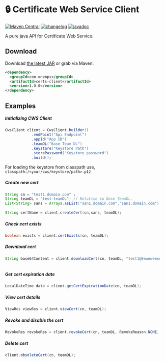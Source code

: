 # :lock: Certificate Web Service Client

[![Maven Central](https://img.shields.io/maven-central/v/com.oneops/certs-client.svg?label=Maven%20Central)](http://search.maven.org/#search%7Cgav%7C1%7Cg%3A%22com.oneops%22%20AND%20a%3A%22certs-client%22) [![changelog][cl-svg]][cl-url] [![javadoc][javadoc-svg]][javadoc-url]  

A pure java API for Certificate Web Service. 

Download
--------

Download [the latest JAR][1] or grab via Maven:
```xml
<dependency>
  <groupId>com.oneops</groupId>
  <artifactId>certs-client</artifactId>
  <version>1.0.0</version>
</dependency>
```

## Examples

##### Initializing CWS Client

```java
CwsClient client = CwsClient.builder()
            .endPoint("Api Endpoint")
            .appId("App ID")
            .teamDL("Base Team DL")
            .keystore("Keystore Path")
            .storePassword("Keystore password")
            .build();
```
For loading the keystore from classpath use, `classpath:/<your/cws/keystore/path>.p12`

##### Create new cert

```java
String cn = "test1.domain.com" ;
String teamDL = "test-teamDL"; // Relative to Base TeamDL.
List<String> sans = Arrays.asList("san1.domain.com","san1.domain.com");
    
String certName = client.createCert(cn,sans, teamDL);
```

##### Check cert exists

```java
boolean exists = client.certExists(cn, teamDL);
```

##### Download cert

```java
String base64Content = client.downloadCert(cn, teamDL, "test1@Eeweweesd", CertFormat.PKCS12);
   
```

##### Get cert expiration date

```java
LocalDateTime date = client.getCertExpirationDate(cn, teamDL);
```

##### View cert details

```java
ViewRes viewRes = client.viewCert(cn, teamDL);
```


##### Revoke and disable the cert

```java
RevokeRes revokeRes = client.revokeCert(cn, teamDL, RevokeReason.NONE, true);
```

##### Delete cert

```java
client.obsoleteCert(cn, teamDL);
```
  
<!-- Badges -->

[1]: https://search.maven.org/remote_content?g=com.oneops&a=certs-client&v=LATEST

[cl-url]: https://github.com/oneops/certs-client/blob/master/CHANGELOG.md
[cl-svg]: https://img.shields.io/badge/change--log-latest-blue.svg?style=flat-square

[javadoc-url]: https://oneops.github.io/certs-client/javadocs/
[javadoc-svg]: https://img.shields.io/badge/api--doc-latest-ff69b4.svg.svg?style=flat-square

